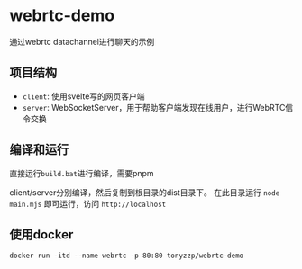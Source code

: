 # webrtc-demo

通过webrtc  datachannel进行聊天的示例

## 项目结构

- `client`: 使用svelte写的网页客户端
- `server`: WebSocketServer，用于帮助客户端发现在线用户，进行WebRTC信令交换


## 编译和运行

直接运行`build.bat`进行编译，需要pnpm

client/server分别编译，然后复制到根目录的dist目录下。
在此目录运行 `node main.mjs` 即可运行，访问 `http://localhost`

## 使用docker

```
docker run -itd --name webrtc -p 80:80 tonyzzp/webrtc-demo
```
